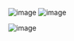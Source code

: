 ![image](https://user-images.githubusercontent.com/123748165/227735095-6d8615ba-fcfb-4381-8cd4-e396faf085f7.png)
![image](https://user-images.githubusercontent.com/123748165/227735156-eecf6aab-283a-449b-a0c6-ac1a94b96079.png)

![image](https://user-images.githubusercontent.com/123752166/229785740-69749013-5708-49ec-acd9-4913f7dde70c.png)
